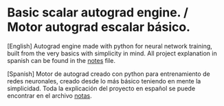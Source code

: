 <h1>Basic scalar autograd engine. / Motor autograd escalar básico.</h1>

[English]
Autograd engine made with python for neural network training, built from the very basics with simplicity in mind.
All project explanation in spanish can be found in the [notes](./notebook/notes.ipynb) file.

[Spanish]
Motor de autograd creado con python para entrenamiento de redes neuronales, creado desde lo más básico teniendo en mente la simplicidad.
Toda la explicación del proyecto en español se puede encontrar en el archivo [notas](./notebook/notes.ipynb).

